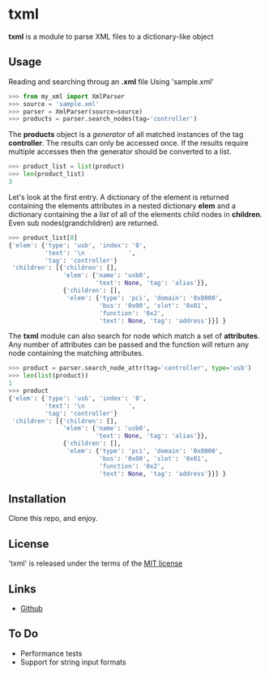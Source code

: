 # txml

**txml** is a module to parse XML files to a dictionary-like object

## Usage

Reading  and searching throug an **.xml** file
Using 'sample.xml'

```python
>>> from my_xml import XmlParser
>>> source = 'sample.xml'
>>> parser = XmlParser(source=source)
>>> products = parser.search_nodes(tag='controller')
```

The **products** object is a _generator_ of all matched instances of the tag **controller**.
The results can only be accessed once. If the results require multiple accesses
then the generator should be converted to a list.


```python
>>> product_list = list(product)
>>> len(product_list)
3
```

Let's look at the first entry. A dictionary of the element is returned containing the elements attributes in a nested dictionary **elem** and a dictionary containing the a _list_ of all of the elements child nodes in **children**. Even sub nodes(grandchildren) are returned.

```python
>>> product_list[0]
{'elem': {'type': 'usb', 'index': '0',
          'text': '\n            ',
          'tag': 'controller'}
 'children': [{'children': [],
               'elem': {'name': 'usb0',
                        'text': None, 'tag': 'alias'}},
               {'children': [],
                'elem': {'type': 'pci', 'domain': '0x0000',
                         'bus': '0x00', 'slot': '0x01',
                         'function': '0x2',
                         'text': None, 'tag': 'address'}}] }
```

The **txml** module can also search for node which match a set of **attributes**. Any number of attributes can be passed and the function will return any node containing the matching attributes.

```python
>>> product = parser.search_node_attr(tag='controller', type='usb')
>>> len(list(product))
1
>>> product
{'elem': {'type': 'usb', 'index': '0',
          'text': '\n            ',
          'tag': 'controller'}
 'children': [{'children': [],
               'elem': {'name': 'usb0',
                        'text': None, 'tag': 'alias'}},
               {'children': [],
                'elem': {'type': 'pci', 'domain': '0x0000',
                         'bus': '0x00', 'slot': '0x01',
                         'function': '0x2',
                         'text': None, 'tag': 'address'}}] }
```


## Installation

Clone this repo, and enjoy.

## License

'txml' is released under the terms of the [MIT license](http://opensource.org/licenses/MIT)

## Links

+ [Github](https://github.com/jdelgit/txml)


## To Do

+ Performance tests
+ Support for string input formats
